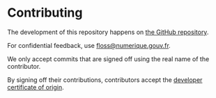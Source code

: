 # Contributing

The development of this repository happens on [the GitHub repository](https://github.com/codegouvfr/documentation).

For confidential feedback, use [floss@numerique.gouv.fr](mailto:floss@numerique.gouv.fr).

We only accept commits that are signed off using the real name of the contributor.

By signing off their contributions, contributors accept the [developer certificate of origin](https://developercertificate.org).
